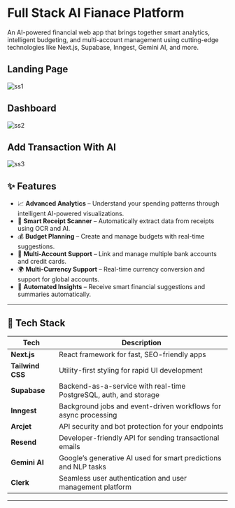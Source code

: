 # Full Stack AI Fianace Platform 
An AI-powered financial web app that brings together smart analytics, intelligent budgeting, and multi-account management using cutting-edge technologies like Next.js, Supabase, Inngest, Gemini AI, and more.


## Landing Page 
![ss1](https://github.com/user-attachments/assets/9e1b5157-d16b-4687-b7a5-aac55ffe4099)

## Dashboard
![ss2](https://github.com/user-attachments/assets/e9d302e7-652d-42d0-9d76-1b0f6bc39b79)


## Add Transaction With AI 
![ss3](https://github.com/user-attachments/assets/b86f358b-7c2e-4f10-969f-10a912a96d96)



## ✨ Features

- 📈 **Advanced Analytics** – Understand your spending patterns through intelligent AI-powered visualizations.
- 🧾 **Smart Receipt Scanner** – Automatically extract data from receipts using OCR and AI.
- 💰 **Budget Planning** – Create and manage budgets with real-time suggestions.
- 🏦 **Multi-Account Support** – Link and manage multiple bank accounts and credit cards.
- 🌍 **Multi-Currency Support** – Real-time currency conversion and support for global accounts.
- 🤖 **Automated Insights** – Receive smart financial suggestions and summaries automatically.

---

## 🧠 Tech Stack

| Tech         | Description |
|--------------|-------------|
| **Next.js**  | React framework for fast, SEO-friendly apps |
| **Tailwind CSS** | Utility-first styling for rapid UI development |
| **Supabase** | Backend-as-a-service with real-time PostgreSQL, auth, and storage |
| **Inngest**  | Background jobs and event-driven workflows for async processing |
| **Arcjet**   | API security and bot protection for your endpoints |
| **Resend**   | Developer-friendly API for sending transactional emails |
| **Gemini AI**| Google’s generative AI used for smart predictions and NLP tasks |
| **Clerk**    | Seamless user authentication and user management platform |

---
